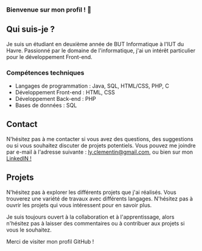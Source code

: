 ### Bienvenue sur mon profil ! 👋

## Qui suis-je ?
Je suis un étudiant en deuxième année de BUT Informatique à l'IUT du Havre. Passionné par le domaine de l'informatique, j'ai un intérêt particulier pour le développement Front-end.

### Compétences techniques
- Langages de programmation : Java, SQL, HTML/CSS, PHP, C
- Développement Front-end : HTML, CSS
- Développement Back-end : PHP
- Bases de données : SQL

## Contact
N'hésitez pas à me contacter si vous avez des questions, des suggestions ou si vous souhaitez discuter de projets potentiels. Vous pouvez me joindre par e-mail à l'adresse suivante : [ly.clementin@gmail.com](mailto:ly.clementin@gmail.com), ou bien sur mon [LinkedIN !](https://www.linkedin.com/in/cl%C3%A9mentin-ly/)

## Projets
N'hésitez pas à explorer les différents projets que j'ai réalisés. Vous trouverez une variété de travaux avec différents langages. N'hésitez pas à ouvrir les projets qui vous intéressent pour en savoir plus.

Je suis toujours ouvert à la collaboration et à l'apprentissage, alors n'hésitez pas à laisser des commentaires ou à contribuer aux projets si vous le souhaitez.

Merci de visiter mon profil GitHub !
